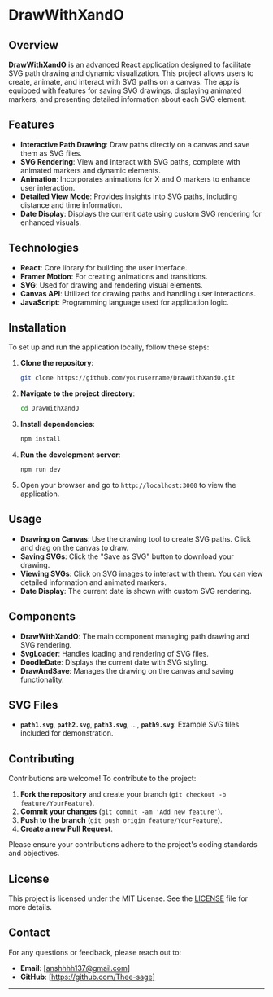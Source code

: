 # DrawWithXandO

## Overview

**DrawWithXandO** is an advanced React application designed to facilitate SVG path drawing and dynamic visualization. This project allows users to create, animate, and interact with SVG paths on a canvas. The app is equipped with features for saving SVG drawings, displaying animated markers, and presenting detailed information about each SVG element.

## Features

- **Interactive Path Drawing**: Draw paths directly on a canvas and save them as SVG files.
- **SVG Rendering**: View and interact with SVG paths, complete with animated markers and dynamic elements.
- **Animation**: Incorporates animations for X and O markers to enhance user interaction.
- **Detailed View Mode**: Provides insights into SVG paths, including distance and time information.
- **Date Display**: Displays the current date using custom SVG rendering for enhanced visuals.

## Technologies

- **React**: Core library for building the user interface.
- **Framer Motion**: For creating animations and transitions.
- **SVG**: Used for drawing and rendering visual elements.
- **Canvas API**: Utilized for drawing paths and handling user interactions.
- **JavaScript**: Programming language used for application logic.

## Installation

To set up and run the application locally, follow these steps:

1. **Clone the repository**:

   ```bash
   git clone https://github.com/yourusername/DrawWithXandO.git
   ```

2. **Navigate to the project directory**:

   ```bash
   cd DrawWithXandO
   ```

3. **Install dependencies**:

   ```bash
   npm install
   ```

4. **Run the development server**:

   ```bash
   npm run dev
   ```

5. Open your browser and go to `http://localhost:3000` to view the application.

## Usage

- **Drawing on Canvas**: Use the drawing tool to create SVG paths. Click and drag on the canvas to draw.
- **Saving SVGs**: Click the "Save as SVG" button to download your drawing.
- **Viewing SVGs**: Click on SVG images to interact with them. You can view detailed information and animated markers.
- **Date Display**: The current date is shown with custom SVG rendering.

## Components

- **DrawWithXandO**: The main component managing path drawing and SVG rendering.
- **SvgLoader**: Handles loading and rendering of SVG files.
- **DoodleDate**: Displays the current date with SVG styling.
- **DrawAndSave**: Manages the drawing on the canvas and saving functionality.

## SVG Files

- **`path1.svg`**, **`path2.svg`**, **`path3.svg`**, ..., **`path9.svg`**: Example SVG files included for demonstration.

## Contributing

Contributions are welcome! To contribute to the project:

1. **Fork the repository** and create your branch (`git checkout -b feature/YourFeature`).
2. **Commit your changes** (`git commit -am 'Add new feature'`).
3. **Push to the branch** (`git push origin feature/YourFeature`).
4. **Create a new Pull Request**.

Please ensure your contributions adhere to the project's coding standards and objectives.

## License

This project is licensed under the MIT License. See the [LICENSE](LICENSE) file for more details.

## Contact

For any questions or feedback, please reach out to:

- **Email**: [anshhhh137@gmail.com]
- **GitHub**: [https://github.com/Thee-sage]

---
